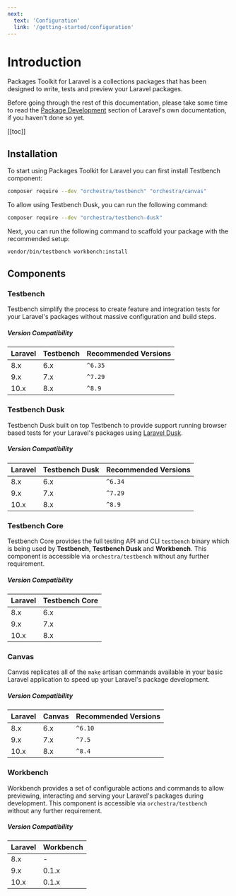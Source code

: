 ```yaml
---
next:
  text: 'Configuration'
  link: '/getting-started/configuration'
---
```


# Introduction

Packages Toolkit for Laravel is a collections packages that has been designed to write, tests and preview your Laravel packages.

Before going through the rest of this documentation, please take some time to read the [Package Development](https://laravel.com/docs/packages) section of Laravel's own documentation, if you haven't done so yet.

[[toc]]

## Installation

To start using Packages Toolkit for Laravel you can first install Testbench component:

```bash
composer require --dev "orchestra/testbench" "orchestra/canvas"
```

To allow using Testbench Dusk, you can run the following command:

```bash
composer require --dev "orchestra/testbench-dusk"
```

Next, you can run the following command to scaffold your package with the recommended setup:

```bash
vendor/bin/testbench workbench:install
```

## Components

### Testbench

Testbench simplify the process to create feature and integration tests for your Laravel's packages without massive configuration and build steps. 

##### Version Compatibility

 Laravel  | Testbench | Recommended Versions
:---------|:----------|:----------
 8.x      | 6.x       | `^6.35`
 9.x      | 7.x       | `^7.29`
 10.x     | 8.x       | `^8.9`

### Testbench Dusk

Testbench Dusk built on top Testbench to provide support running browser based tests for your Laravel's packages using [Laravel Dusk](https://laravel.com/docs/dusk). 

##### Version Compatibility

 Laravel  | Testbench Dusk | Recommended Versions
:---------|:---------------|:----------
 8.x      | 6.x            | `^6.34`
 9.x      | 7.x            | `^7.29`
 10.x     | 8.x            | `^8.9`

### Testbench Core

Testbench Core provides the full testing API and CLI `testbench` binary which is being used by **Testbench**, **Testbench Dusk** and **Workbench**. This component is accessible via `orchestra/testbench` without any further requirement.

##### Version Compatibility

 Laravel  | Testbench Core   
:---------|:-----------
 8.x      | 6.x
 9.x      | 7.x
 10.x     | 8.x

### Canvas

Canvas replicates all of the `make` artisan commands available in your basic Laravel application to speed up your Laravel's package development.

##### Version Compatibility

 Laravel  | Canvas   | Recommended Versions
:---------|:---------|:----------
 8.x      | 6.x      | `^6.10`
 9.x      | 7.x      | `^7.5`
 10.x     | 8.x      | `^8.4`

### Workbench

Workbench provides a set of configurable actions and commands to allow previewing, interacting and serving your Laravel's packages during development. This component is accessible via `orchestra/testbench` without any further requirement.

##### Version Compatibility

 Laravel  | Workbench   
:---------|:-----------
 8.x      | -
 9.x      | 0.1.x
 10.x     | 0.1.x
